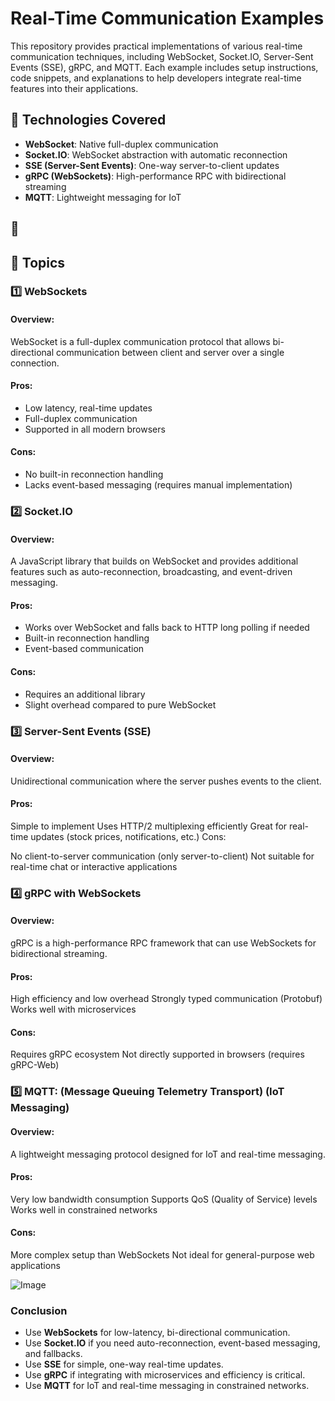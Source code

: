 # Real-Time Communication Examples

This repository provides practical implementations of various real-time communication techniques, including WebSocket, Socket.IO, Server-Sent Events (SSE), gRPC, and MQTT. Each example includes setup instructions, code snippets, and explanations to help developers integrate real-time features into their applications.

## 🚀 Technologies Covered

- **WebSocket**: Native full-duplex communication
- **Socket.IO**: WebSocket abstraction with automatic reconnection
- **SSE (Server-Sent Events)**: One-way server-to-client updates
- **gRPC (WebSockets)**: High-performance RPC with bidirectional streaming
- **MQTT**: Lightweight messaging for IoT

## 📂

## 📖 Topics

### 1️⃣ WebSockets

#### Overview:

WebSocket is a full-duplex communication protocol that allows bi-directional communication between client and server over a single connection.

#### Pros:

- Low latency, real-time updates
- Full-duplex communication
- Supported in all modern browsers

#### Cons:

- No built-in reconnection handling
- Lacks event-based messaging (requires manual implementation)

### 2️⃣ Socket.IO

#### Overview:

A JavaScript library that builds on WebSocket and provides additional features such as auto-reconnection, broadcasting, and event-driven messaging.

#### Pros:

- Works over WebSocket and falls back to HTTP long polling if needed
- Built-in reconnection handling
- Event-based communication

#### Cons:

- Requires an additional library
- Slight overhead compared to pure WebSocket

### 3️⃣ Server-Sent Events (SSE)

#### Overview:

Unidirectional communication where the server pushes events to the client.

#### Pros:

Simple to implement
Uses HTTP/2 multiplexing efficiently
Great for real-time updates (stock prices, notifications, etc.)
Cons:

No client-to-server communication (only server-to-client)
Not suitable for real-time chat or interactive applications

### 4️⃣ gRPC with WebSockets

#### Overview:

gRPC is a high-performance RPC framework that can use WebSockets for bidirectional streaming.

#### Pros:

High efficiency and low overhead
Strongly typed communication (Protobuf)
Works well with microservices

#### Cons:

Requires gRPC ecosystem
Not directly supported in browsers (requires gRPC-Web)

### 5️⃣ MQTT: (Message Queuing Telemetry Transport) (IoT Messaging)

#### Overview:

A lightweight messaging protocol designed for IoT and real-time messaging.

#### Pros:

Very low bandwidth consumption
Supports QoS (Quality of Service) levels
Works well in constrained networks

#### Cons:

More complex setup than WebSockets
Not ideal for general-purpose web applications

![Image](https://github.com/user-attachments/assets/1eb3eac6-6e36-4853-afb4-9fd57164dd32)

### Conclusion

- Use **WebSockets** for low-latency, bi-directional communication.
- Use **Socket.IO** if you need auto-reconnection, event-based messaging, and fallbacks.
- Use **SSE** for simple, one-way real-time updates.
- Use **gRPC** if integrating with microservices and efficiency is critical.
- Use **MQTT** for IoT and real-time messaging in constrained networks.
